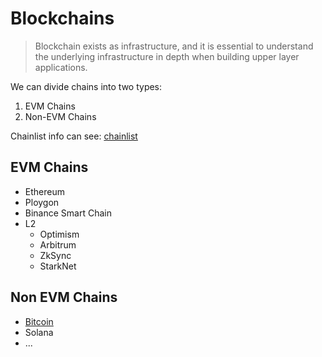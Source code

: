 # Blockchains

> Blockchain exists as infrastructure, and it is essential to understand the underlying infrastructure in depth when building upper layer applications.



We can divide chains into two types:

1. EVM Chains
2. Non-EVM Chains



Chainlist info can see: [chainlist](chainlist.md)



## EVM Chains

- Ethereum
- Ploygon
- Binance Smart Chain
- L2
  - Optimism
  - Arbitrum
  - ZkSync
  - StarkNet

## Non EVM Chains

- [Bitcoin](bitcoin/README.md)
- Solana
- ...




